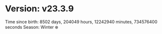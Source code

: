 # Version: v23.3.9
Time since birth: 8502 days, 204049 hours, 12242940 minutes, 734576400 seconds
Season: Winter ❄️
